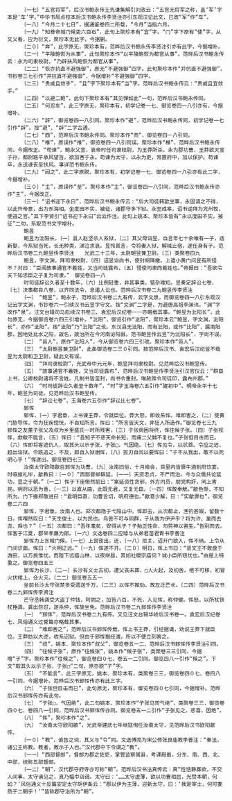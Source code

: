 <!-- { "loadSidebar": true } -->
      　　〔一七〕“五官将军”，后汉书鲍永传王先谦集解引刘攽云：“五官无将军之称，盖‘军’字本是‘车’字。”中华书局点校本后汉书鲍永传李贤注亦引东观汉记此文，已改“军”作“车”。
      　　〔一八〕“今月二十七日”，据通鉴卷四二所载，“今月”当指六月。
      　　〔一九〕“知尊帝城门候吏六百石”，此句上聚珍本有“宜”字。“门”字下原有“使”字，从文义看，应为衍文，聚珍本无此字，今据删。
      　　〔二０〕“奔”，此字原无，聚珍本有，范晔后汉书鲍永传李贤注引亦有此字，今据增补。
      　　〔二一〕“平陵鲍恢为从事”，此句聚珍本作“以平陵鲍恢为都官从事”。范晔后汉书鲍永传云：永为司隶校尉，“乃辟扶风鲍恢为都官从事”。
      　　〔二二〕“恢亦抗直不避强御”，原无“不避强御”四字。此句聚珍本作“并伉直不避强御”，书钞卷三七引作“并抗直不避强御”，今据增补“不避强御”四字。
      　　〔二三〕“贵戚且敛手”，“且”字下聚珍本有“当”字。范晔后汉书鲍永传云：“贵戚且宜敛手。”
      　　〔二四〕“以避二鲍”，此句下聚珍本有“其见惮如此”一句，范晔后汉书鲍永传同。
      　　〔二五〕“何忍车”，此三字原无，聚珍本有，初学记卷一七、御览卷四一八引亦有，今据增补。
      　　〔二六〕“辞”，御览卷四一八引同。聚珍本作“避”，范晔后汉书鲍永传同，初学记卷一七引作“辟”。按“避”、“辟”二字古通。
      　　〔二七〕“西”，范晔后汉书鲍永传同。聚珍本作“而”，御览卷四一八引同。
      　　〔二八〕“椎”，原误作“推”，御览卷四一八引同误。聚珍本作“椎”，范晔后汉书鲍永传同，今据改正。“苟谏”，鲍永父宣，哀帝时任司隶校尉，为王莽所杀。永为郡功曹，王莽欲灭宣子孙，都尉路平承风望旨，欲加害于永。苟谏为太守，以永为吏，常置府中，加以保护。苟谏卒，永送谏丧至扶风。事详范书鲍永传。
      　　〔二九〕“闻之”，此二字原脱，聚珍本有，初学记卷一七、御览卷四一八引亦有此二字，今据增补。
      　　〔三０〕“主”，原误作“至”。聚珍本作“主”，御览卷四一八引同，范晔后汉书鲍永传亦作“主”，今据改正。
      　　〔三一〕“诏书迎下永曰”，范晔后汉书鲍永传云：“后大司徒韩歆坐事，永固请之不得，以此忤帝意，出为东海相。坐度田不实，被征，诸郡守多下狱。永至成皋，诏书逆拜为兖州牧，便道之官。”其下李贤引“诏书迎下永曰”云云作注。此句上姚本、聚珍本皆有“永以度田不实，被征”二句，系取范书文字增补。
      　　鲍昱
      　　鲍昱为沘阳长，〔一〕县人赵坚杀人系狱，〔二〕其父母诣昱，自言年七十余唯有一子，适新娶，今系狱当死，长无种类，涕泣求哀。昱怜其言，令将妻入狱，解械止宿，遂任身有子。范晔后汉书卷二九鲍昱传李贤注　　光武二十三年，太尉鲍昱兼卫尉。〔三〕类聚卷四九
      　　鲍昱，字文渊，拜司隶校尉，〔四〕诏昱诣尚书，使封胡降檄。上遣小黄门问昱有所怪不？对曰：“臣闻故事通官不着姓，又当司徒露布，〔五〕怪使司隶而着姓也。”帝报曰：“吾欲令天下知忠臣之子复为司隶。”　御览卷四一八
      　　时司徒辞讼久者至十数年，〔六〕比例轻重，非其事类，错杂难知。昱奏定辞讼七卷，〔七〕决事都目八卷，以齐同法令，息遏人讼也。范晔后汉书卷二九鲍昱传李贤注
      　　〔一〕　“鲍昱”，鲍永子，范晔后汉书卷二九有传，云字文泉，而御览卷四一八引东观汉记云字文渊，书钞卷六一引续汉书云昱字守文。按“文渊”二字是，为避唐高祖李渊讳，“渊”字改作“泉”。汪文台辑司马彪续汉书卷三、袁宏后汉纪卷一一亦略载其事。“鲍昱为沘阳长”，此句原无，今据御览卷六四三引增补。“沘阳”，御览引作“泚阳”，聚珍本云“鲍昱，字文渊，泚阳长”，亦作“泚阳”。按“泚阳”乃“沘阳”之讹。东汉县无泚阳，而有沘阳，或作“比阳”，属南阳郡，因地处比水之阳，故名，故治所在今河南泌阳县。范书鲍昱传云昱“为沘阳长”，字尚不误。
      　　〔二〕　“县人”，原作“沘阳人”，今从御览卷六四三引改。聚珍本作“邑人”。
      　　〔三〕　“太尉鲍昱兼卫尉”，此条御览卷二三０引同。按范晔后汉书、袁宏后汉纪皆不载昱为太尉和卫卫尉，疑此文有误。
      　　〔四〕　“拜司隶校尉”，光武帝中元元年，鲍昱拜司隶校尉。见范晔后汉书鲍昱传。
      　　〔五〕　“故事通官不着姓，又当司徒露布”，范晔后汉书鲍昱传李贤注引汉官仪云：“群臣上书，公卿校尉诸将不言姓。凡制书皆玺封，尚书令重封。唯赦赎令司徒印，露布州郡。”
      　　〔六〕　“时司徒辞讼久者至十数年”，“时”字玉海卷六五引作“建初中”。明帝永平十七年，鲍昱为司徒。见范晔后汉书鲍昱传。
      　　〔七〕　“辞讼七卷”，玉海卷六五引作“辞讼比七卷”。
      　　郅恽
      　　郅恽，〔一〕字君章，上书谏王莽，令就臣位。莽大怒，即收系恽。难即害之，〔二〕使黄门胁导恽，令为狂疾惚恍，不自知所言。恽曰：“所言皆天文，非狂人所造作。”御览卷七三九　　郅恽之友董子张父及叔为乡里盛氏一时所残害，〔三〕子张病困将终，恽往候子张。〔四〕子张视恽，歔欷不能言，〔五〕恽曰：“吾知子不悲天命长短，而痛二父雠不复也。”子张但目击而已。〔六〕恽即将客遮仇人，取其头以示子张，子张□，气因绝。〔七〕恽见令，以状首。令应之迟，趋出诣狱。令跣追之，不及，即自入狱谢恽，〔八〕拔刃自向以要恽曰：“子不从我出，敢不以死明心乎！”恽遂出。御览卷四七三
      　　汝南太守欧阳歙召郅恽为功曹，〔九〕汝南旧俗，十月飨会，百里内皆齎牛酒到府饮宴。时临飨礼毕，歙教曰：〔一０〕“西部督邮繇延，〔一一〕天资忠贞，不严而治。今与众儒共论延功，显之于朝。”〔一二〕恽于下座愀然前曰：“案延资性贪邪，外方内员，朋党构奸，罔上害民。明府以恶为善，〔一三〕以直从曲，此既无君，又复无臣。〔一四〕恽敢奉觥。”歙色惭，不知所为。门下掾郑敬进曰：“君明臣直，功曹言切，明府德也。”歙意少解，曰：“实歙罪也”。御览卷二六四
      　　郅恽，字君章，汝南人也。郑次都隐于弋阳山中。恽即去，从次都止，渔钓甚娱，留数十日。恽喟然叹曰：“天生俊士，以为民也。鸟兽不可与同群，子从我为伊尹乎？将为许、巢而去尧、舜也？”〔一五〕次都曰：“吾年耄矣，安得从子？子勉正性命，勿劳神以害生。”告别而去。恽客于江夏，郡举孝廉为郎。〔一六〕文选卷四二应璩与从弟君苗君胄书李善注
      　　郅恽为上东城门候。〔一七〕上尝夜出，还，〔一八〕拒关，诏开门欲入，恽不纳。上令从门间识面。恽曰：“火明辽远。”〔一九〕恽遂不开。〔二０〕明日，恽上书曰：“昔文王不敢盘于游田，以万民惟忧。而陛下远猎山林，以夜继昼，其如社稷宗庙何？诚小臣所窃忧也。”由是上特重之。御览卷四五三
      　　郅恽为长沙，〔二一〕长沙有义士古初，遭父丧未葬，□人火起，及初舍。棺不可移，初冒火伏棺上，会火灭。〔二二〕御览卷五五一
      　　坐前长沙太守张禁多受遗送千万，〔二三〕以恽不推劾，故左迁芒长。〔二四〕范晔后汉书卷二九郅恽传李贤注
      　　芒守丞韩龚受大盗丁仲钱，阿拥之，加笞八百，不死，入见恽，称仲健。恽怒，以所杖铁杖捶龚。龚出怨怼，遂杀仲，恽故坐免。范晔后汉书卷二九郅恽传李贤注
      　　〔一〕　“郅恽”，范晔后汉书卷二九有传。又见汪文台辑华峤后汉书卷一。袁宏后汉纪卷七、风俗通义过誉篇亦略载其事。
      　　〔二〕　“难即害之”，范晔后汉书郅恽传载，恽上书王莽，引经据谶，劝说王莽下就臣位。王莽劾以大逆，收系诏狱。但由于郅恽据经谶，所以不便立刻害之。
      　　〔三〕　“叔”，姚本、聚珍本作“叔父”，御览卷五一二、范晔后汉书郅恽传李贤注引同。
      　　〔四〕　“往候子张”，原作“往候张”，姚本作“候子张”，类聚卷三三引同，今据增“子”字。聚珍本作“往候之”，御览卷四０七、卷五一二引同。御览四八一引作“候之”。下文“取其头以示子张，子张□”二句，原亦脱“子”字。
      　　〔五〕　“不能言”，此三字原无，姚本、聚珍本有，类聚卷三三，御览卷四０七、卷四八一引同，今据增补。范晔后汉书郅恽传亦有此三字。
      　　〔六〕　“子张但目击而已”，此句原无，聚珍本有，御览卷四０七引同，今据增补。范晔后汉书郅恽传亦有此句。
      　　〔七〕　“子张□，气因绝”，此二句姚本、聚珍本作“子张见而气绝”，类聚卷三三，御览卷四０七、卷四八一引同，范晔后汉书郅恽传亦同。御览卷五一二引作“子张见之，悲喜，因绝”。
      　　〔八〕　“恽”，聚珍本作“之”。
      　　〔九〕　“汝南太守欧阳歙”，光武帝建武七年继寇恂任汝南太守，见范晔后汉书欧阳歙传。
      　　〔一０〕“教”，谕告之词，其义与“令”同。文选傅亮为宋公修张良庙教李善注：“秦法，诸公王称教。教者，教示于人也。”汉代郡中下令谓之“教”。
      　　〔一一〕“西部督邮”，督邮为郡之佐吏，掌管监察属县，考课殿最，分东、南、西、北、中部，统称五部督邮。
      　　〔一二〕“朝”，汉代郡守府寺亦可称“朝”。范晔后汉书法真传云：真“性恬静寡欲，不交人间事。太守请见之，真乃幅巾诣谒。太守曰：‘……太守虚薄，欲以功曹相屈，光赞本朝，何如？’风俗通义十反篇安定太守胡伊条云：“郡以伊为主薄，迎新太守，曰：‘我是宰士，何可委质于二朝乎！’”皆称郡守治所为“朝”。
